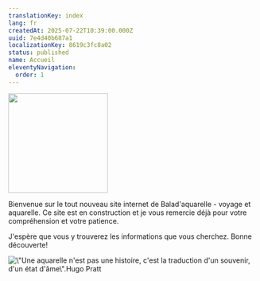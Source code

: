 ```yaml
---
translationKey: index
lang: fr
createdAt: 2025-07-22T10:39:00.000Z
uuid: 7e4d40b687a1
localizationKey: 8619c3fc8a02
status: published
name: Accueil
eleventyNavigation:
  order: 1
---
```

<img src="/_images/Balad%27aquarelle-logo-RVB-500px-02.webp" alt="" width="200" style="max-width:200px;" />

Bienvenue sur le tout nouveau site internet de Balad'aquarelle - voyage et aquarelle. Ce site est en construction et je vous remercie déjà pour votre compréhension et votre patience. 

J'espère que vous y trouverez les informations que vous cherchez. Bonne découverte!

![\\"Une aquarelle n'est pas une histoire, c'est la traduction d'un souvenir, d'un état d'âme\\".Hugo Pratt](/_images/%E2%80%9CUne%20aquarelle%20n%27est%20pas%20une%20histoire%2C%20c%27est%20la%20traduction%20d%27une%20sensation%2C%20d%27un%20souvenir%2C%20d%27un%20%C3%A9tat%20d%27%C3%A2me%E2%80%9D.%20Hugo%20Pratt%20%281%29.webp)
